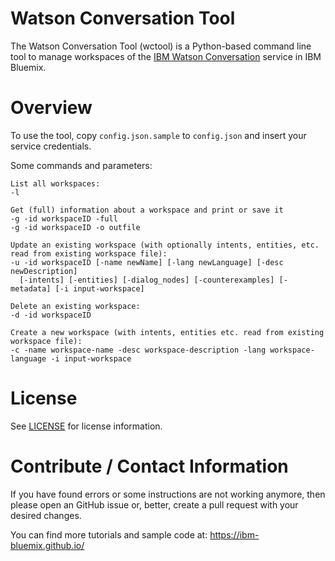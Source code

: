 # Watson Conversation Tool
The Watson Conversation Tool (wctool) is a Python-based command line tool to manage workspaces of the [IBM Watson Conversation](https://www.ibm.com/watson/developercloud/doc/conversation/index.html) service in IBM Bluemix.

# Overview
To use the tool, copy `config.json.sample` to `config.json` and insert your service credentials.

Some commands and parameters:
```
List all workspaces:
-l

Get (full) information about a workspace and print or save it
-g -id workspaceID -full       
-g -id workspaceID -o outfile

Update an existing workspace (with optionally intents, entities, etc. read from existing workspace file):
-u -id workspaceID [-name newName] [-lang newLanguage] [-desc newDescription]
  [-intents] [-entities] [-dialog_nodes] [-counterexamples] [-metadata] [-i input-workspace]

Delete an existing workspace:
-d -id workspaceID

Create a new workspace (with intents, entities etc. read from existing workspace file):
-c -name workspace-name -desc workspace-description -lang workspace-language -i input-workspace
```

# License
See [LICENSE](LICENSE) for license information.

# Contribute / Contact Information
If you have found errors or some instructions are not working anymore, then please open an GitHub issue or, better, create a pull request with your desired changes.

You can find more tutorials and sample code at:
https://ibm-bluemix.github.io/
